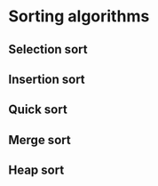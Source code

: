 # Sorting algorithms

## Selection sort

## Insertion sort

## Quick sort

## Merge sort

## Heap sort
